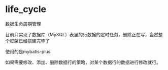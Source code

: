# life_cycle

数据生命周期管理

目前只实现了数据库（MySQL）表里的行数据的定时任务，删除正在写，当然整个框架已经搭建完毕了

使用的是mybatis-plus

如果需要修改、添加、删除数据行的策略，对某个数据行的数据进行修改就行。